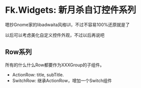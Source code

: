 # Fk.Widgets: 新月杀自订控件系列

嗯抄Gnome家的libadwaita风格UI，不过不容易100%还原就是了

以后可以考虑美化自定义控件外观，不过以后再说吧

## Row系列

所有的什么什么Row都要作为XXXGroup的子组件。

- ActionRow: title, subTitle.
- SwitchRow: 继承ActionRow，增加一个Switch组件
